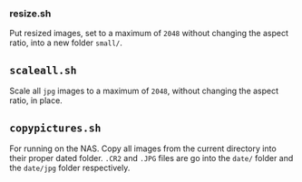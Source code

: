 ### resize.sh
Put resized images, set to a maximum of `2048` without changing the aspect ratio, into a new folder `small/`.

## `scaleall.sh`
Scale all `jpg` images to a maximum of `2048`, without changing the aspect ratio, in place.

## `copypictures.sh`
For running on the NAS.  Copy all images from the current directory into their proper dated folder.  `.CR2` and `.JPG` files are go into the `date/` folder and the `date/jpg` folder respectively.

